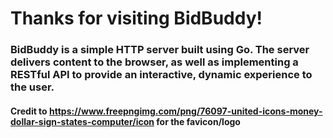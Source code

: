 # Thanks for visiting BidBuddy!

### BidBuddy is a simple HTTP server built using Go. The server delivers content to the browser, as well as implementing a RESTful API to provide an interactive, dynamic experience to the user.

#### Credit to https://www.freepngimg.com/png/76097-united-icons-money-dollar-sign-states-computer/icon for the favicon/logo